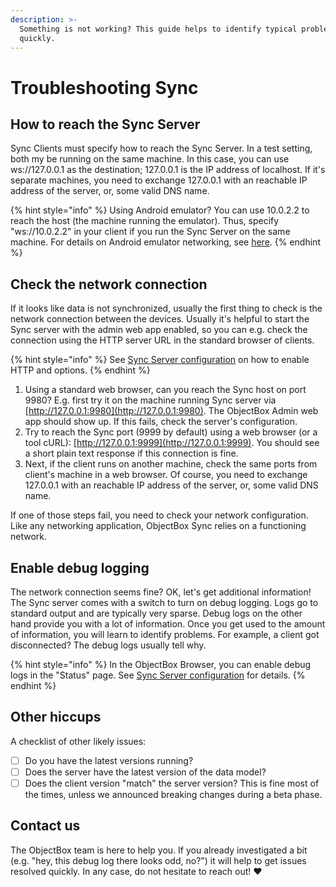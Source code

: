 ```yaml
---
description: >-
  Something is not working? This guide helps to identify typical problems
  quickly.
---
```


# Troubleshooting Sync

## How to reach the Sync Server

Sync Clients must specify how to reach the Sync Server. In a test setting, both my be running on the same machine. In this case, you can use ws://127.0.0.1 as the destination; 127.0.0.1 is the IP address of localhost. If it's separate machines, you need to exchange 127.0.0.1 with an reachable IP address of the server, or, some valid DNS name.

{% hint style="info" %}
Using Android emulator? You can use 10.0.2.2 to reach the host (the machine running the emulator). Thus, specify "ws://10.0.2.2" in your client if you run the Sync Server on the same machine. For details on Android emulator networking, see [here](https://developer.android.com/studio/run/emulator-networking).
{% endhint %}

## Check the network connection

If it looks like data is not synchronized, usually the first thing to check is the network connection between the devices. Usually it's helpful to start the Sync server with the admin web app enabled, so you can e.g. check the connection using the HTTP server URL in the standard browser of clients.

{% hint style="info" %}
See [Sync Server configuration](objectbox-sync-server.md) on how to enable HTTP and options.
{% endhint %}

1. Using a standard web browser, can you reach the Sync host on port 9980? E.g. first try it on the machine running Sync server via [http://127.0.0.1:9980](http://127.0.0.1:9980). The ObjectBox Admin web app should show up. If this fails, check the server's configuration.
2. Try to reach the Sync port (9999  by default) using a web browser (or a tool cURL): [http://127.0.0.1:9999](http://127.0.0.1:9999). You should see a short plain text response if this connection is fine.
3. Next, if the client runs on another machine, check the same ports from client's machine in a web browser.  Of course, you need to exchange 127.0.0.1 with an reachable IP address of the server, or, some valid DNS name.

If one of those steps fail, you need to check your network configuration. Like any networking application, ObjectBox Sync relies on a functioning network.

## Enable debug logging

The network connection seems fine? OK, let's get additional information! The Sync server comes with a switch to turn on debug logging. Logs go to standard output and are typically very sparse. Debug logs on the other hand provide you with a lot of information. Once you get used to the amount of information, you will learn to identify problems. For example, a client got disconnected? The debug logs usually tell why.

{% hint style="info" %}
In the ObjectBox Browser, you can enable debug logs in the "Status" page. See [Sync Server configuration](objectbox-sync-server.md) for details.
{% endhint %}

## Other hiccups

A checklist of other likely issues:

* [ ] Do you have the latest versions running?
* [ ] Does the server have the latest version of the data model?
* [ ] Does the client version "match" the server version? This is fine most of the times, unless we announced breaking changes during a beta phase.

## Contact us

The ObjectBox team is here to help you. If you already investigated a bit (e.g. "hey, this debug log there looks odd, no?") it will help to get issues resolved quickly. In any case, do not hesitate to reach out! :heart:&#x20;
